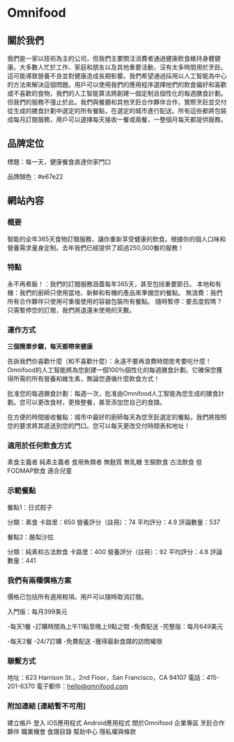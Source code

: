 # Omnifood

## 關於我們

我們是一家以技術為主的公司，但我們主要關注消費者通過健康飲食維持身體健康。大多數人忙於工作、家庭和朋友以及其他重要活動，沒有太多時間用於烹飪。這可能導致營養不良並對健康造成長期影響。我們希望通過採用以人工智能為中心的方法來解決這個問題。用戶可以使用我們的應用程序選擇他們的飲食偏好和喜歡或不喜歡的食物，我們的人工智能算法將創建一個定制且個性化的每週膳食計劃。但我們的服務不僅止於此。我們與餐廳和其他烹飪合作夥伴合作，實際烹飪並交付從生成的膳食計劃中選定的所有餐點，在選定的城市進行配送。所有這些都將包裝成每月訂閱服務，用戶可以選擇每天接收一餐或兩餐，一整個月每天都提供服務。

## 品牌定位

標題：每一天，健康餐食直達你家門口

品牌顏色：#e67e22

## 網站內容

### 概要

智能的全年365天食物訂閱服務，讓你重新享受健康的飲食。根據你的個人口味和營養需求量身定制。去年我們已經提供了超過250,000餐的服務！

### 特點

永不再煮飯！：我們的訂閱服務涵蓋每年365天，甚至包括重要節日。
本地和有機：我們的廚師只使用當地、新鮮和有機的產品來準備您的餐點。
無浪費：我們所有合作夥伴只使用可重複使用的容器包裝所有餐點。
隨時暫停：要去度假嗎？只需暫停您的訂閱，我們將退還未使用的天數。

### 運作方式

**三個簡單步驟，每天都帶來健康**

告訴我們你喜歡什麼（和不喜歡什麼）：永遠不要再浪費時間思考要吃什麼！ Omnifood的人工智能將為您創建一個100％個性化的每週膳食計劃。它確保您獲得所需的所有營養和維生素，無論您遵循什麼飲食方式！

批准您的每週膳食計劃：每週一次，批准由Omnifood人工智能為您生成的膳食計劃。您可以更改食材，更換整餐，甚至添加您自己的食譜。

在方便的時間接收餐點：城市中最好的廚師每天為您烹飪選定的餐點，我們將按照您的要求將其遞送到您的門口。您可以每天更改交付時間表和地址！

### 適用於任何飲食方式

素食主義者
純素主義者
食用魚類者
無麩質
無乳糖
生酮飲食
古法飲食
低FODMAP飲食
適合兒童

### 示範餐點

餐點1：日式餃子

分類：素食
卡路里：650
營養評分（註冊）：74
平均評分：4.9
評論數量：537

餐點2：酪梨沙拉

分類：純素和古法飲食
卡路里：400
營養評分（註冊）：92
平均評分：4.8
評論數量：441

### 我們有兩種價格方案

價格已包括所有適用稅項。用戶可以隨時取消訂閱。

入門版：每月399美元

-每天1餐
-訂購時間為上午11點至晚上9點之間
-免費配送
-完整版：每月649美元

-每天2餐
-24/7訂購
-免費配送
-獲得最新食譜的訪問權限


### 聯繫方式

地址：623 Harrison St.，2nd Floor，San Francisco，CA 94107
電話：415-201-6370
電子郵件：hello@omnifood.com

### 附加連結 [連結暫不可用]

建立帳戶
登入
iOS應用程式
Android應用程式
關於Omnifood
企業專區
烹飪合作夥伴
職業機會
食譜目錄
幫助中心
隱私權與條款
